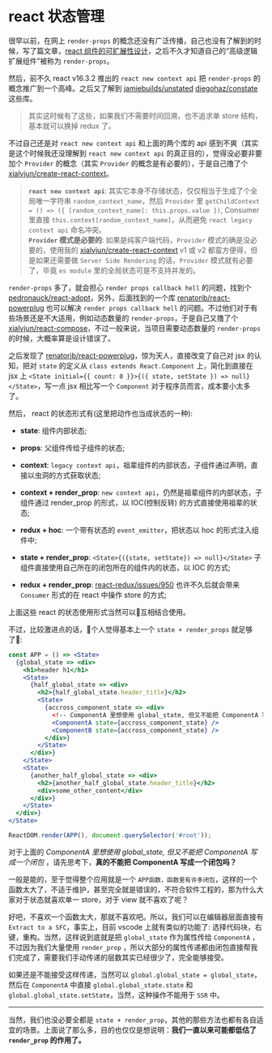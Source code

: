 # react 状态管理

很早以前，在网上 `render-props` 的概念还没有广泛传播，自己也没有了解到的时候，写了篇文章，[react 组件的可扩展性设计](http://xialvjun.github.io/2017/08/25/extensible-react-components/)，之后不久才知道自己的“高级逻辑扩展组件”被称为 `render-props`。

然后，前不久 react v16.3.2 推出的 `react new context api` 把 `render-props` 的概念推广到一个高峰。之后又了解到 [jamiebuilds/unstated](https://github.com/jamiebuilds/unstated) [diegohaz/constate](https://github.com/diegohaz/constate) 这些库。

> 其实这时候有了这些，如果我们不需要时间回溯，也不追求单 store 结构，基本就可以换掉 redux 了。

不过自己还是对 `react new context api` 和上面的两个库的 api 感到不爽（其实是这个时候我还没理解到 `react new context api` 的真正目的），觉得没必要非要加个 `Provider` 的概念（其实 `Provider` 的概念是有必要的），于是自己撸了个 [xialvjun/create-react-context](https://github.com/xialvjun/create-react-context)。

> **`react new context api`**: 其实它本身不存储状态，仅仅相当于生成了个全局唯一字符串 `random_context_name`，然后 `Provider` 里 `getChildContext = () => ({ [random_context_name]: this.props.value })`, Consumer 里直接 `this.context[random_context_name]`，从而避免 `react legacy context api` 命名冲突。  
> **`Provider` 模式是必要的**: 如果是纯客户端代码，`Provider` 模式的确是没必要的，使用我的 [xialvjun/create-react-context](https://github.com/xialvjun/create-react-context) v1 或 v2 都蛮方便得，但是如果还需要做 `Server Side Rendering` 的话，`Provider` 模式就有必要了，毕竟 `es module` 里的全局状态可是不支持并发的。

`render-props` 多了，就会担心 `render props callback hell` 的问题，找到个 [pedronauck/react-adopt](https://github.com/pedronauck/react-adopt)，另外，后面找到的一个库 [renatorib/react-powerplug](https://github.com/renatorib/react-powerplug) 也可以解决 `render props callback hell` 的问题。不过他们对于有些场景还是不大适用，例如动态数量的 `render-props`，于是自己又撸了个 [xialvjun/react-compose](https://github.com/xialvjun/react-compose)，不过一般来说，当项目需要动态数量的 `render-props` 的时候，大概率算是设计错误了。

之后发现了 [renatorib/react-powerplug](https://github.com/renatorib/react-powerplug)，惊为天人，直接改变了自己对 jsx 的认知，把对 `state` 的定义从 `class extends React.Component` 上，简化到直接在 jsx 上 `<State initial={{ count: 0 }}>{({ state, setState }) => null}</State>`，写一点 jsx 相比写一个 `Component` 对于程序员而言，成本要小太多了。

然后， react 的状态形式有(这里把动作也当成状态的一种):

- **state**: 组件内部状态;
- **props**: 父组件传给子组件的状态;
- **context**: `legacy context api`，祖辈组件的内部状态，子组件通过声明，直接以虫洞的方式获取状态;
- **context + render_prop**: `new context api`，仍然是祖辈组件的内部状态，子组件通过 render_prop 的形式，以 IOC(控制反转) 的方式直接使用祖辈的状态;

- **redux + hoc**: 一个带有状态的 `event_emitter`，把状态以 hoc 的形式注入组件中;
- **state + render_prop**: `<State>{({state, setState}) => null}</State>` 子组件直接使用自己所在的闭包所在的组件内的状态，以 IOC 的方式;
- **redux + render_prop**: [react-redux/issues/950](https://github.com/reduxjs/react-redux/issues/950#issuecomment-402625342) 也许不久后就会带来 `Consumer` 形式的在 react 中操作 store 的方式;

上面这些 react 的状态使用形式当然可以互相结合使用。

不过，比较激进点的话，个人觉得基本上一个 `state + render_props` 就足够了:

```jsx
const APP = () => <State>
  {global_state => <div>
    <h1>header h1</h1>
    <State>
      {half_global_state => <div>
        <h2>{half_global_state.header_title}</h2>
        <State>
          {accross_component_state => <div>
            <!-- ComponentA 里想使用 global_state, 但又不能把 ComponentA 写成一个闭包，怎么办呢？ -->
            <ComponentA state={accross_component_state} />
            <ComponentB state={accross_component_state} />
          </div>}
        </State>
      </div>}
    </State>
    <State>
      {another_half_global_state => <div>
        <h2>{another_half_global_state.header_title}</h2>
        <div>some_other_content</div>
      </div>}
    </State>
  </div>}
</State>

ReactDOM.render(APP(), document.querySelector('#root'));
```

对于上面的 *ComponentA 里想使用 global_state, 但又不能把 ComponentA 写成一个闭包* ，请先思考下，**真的不能把 ComponentA 写成一个闭包吗？** 

一般是能的，至于觉得整个应用就是一个 `APP函数，函数里有许多闭包`，这样的一个函数太大了，不适于维护，甚至完全就是错误的，不符合软件工程的，那为什么大家对于状态就喜欢单一 store，对于 view 就不喜欢了呢？

好吧，不喜欢一个函数太大，那就不喜欢吧。所以，我们可以在编辑器层面直接有 `Extract to a SFC`，事实上，目前 vscode 上就有类似的功能了: 选择代码块，右键，重构。当然，这样说到底就是把 `global_state` 作为属性传给 `ComponentA` ，不过因为我们大量使用 `render_prop` ，所以大部分的属性传递都由闭包直接帮我们完成了，需要我们手动传递的层数其实已经很少了，完全能够接受。

如果还是不能接受这样传递，当然可以 `global.global_state = global_state`，然后在 `ComponentA` 中直接 `global.global_state.state` 和 `global.global_state.setState`，当然，这种操作不能用于 `SSR` 中。

---- 

当然，我们也没必要全都是 `state + render_prop`，其他的那些方法也都有各自适宜的场景。上面说了那么多，目的也仅仅是想说明：**我们一直以来可能都低估了 `render_prop` 的作用了。**
